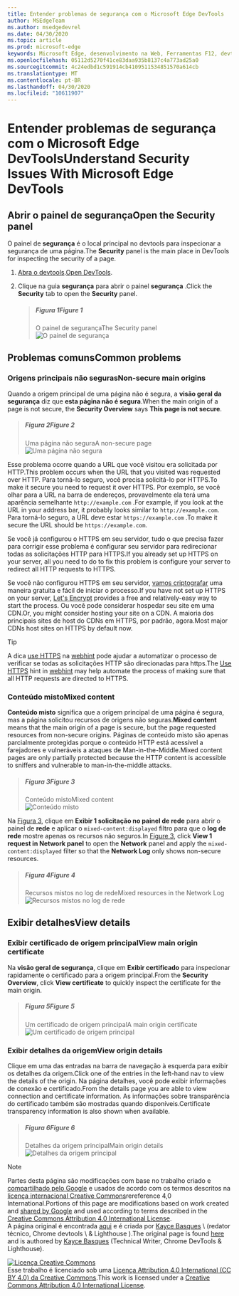 ```yaml
---
title: Entender problemas de segurança com o Microsoft Edge DevTools
author: MSEdgeTeam
ms.author: msedgedevrel
ms.date: 04/30/2020
ms.topic: article
ms.prod: microsoft-edge
keywords: Microsoft Edge, desenvolvimento na Web, Ferramentas F12, devtools
ms.openlocfilehash: 05112d5270f41ce83daa935b8137c4a773ad25a0
ms.sourcegitcommit: 4c24edbd1c591914cb4109511534851570a614cb
ms.translationtype: MT
ms.contentlocale: pt-BR
ms.lasthandoff: 04/30/2020
ms.locfileid: "10611907"
---
```

<!-- Copyright Kayce Basques 

   Licensed under the Apache License, Version 2.0 (the "License");
   you may not use this file except in compliance with the License.
   You may obtain a copy of the License at

       https://www.apache.org/licenses/LICENSE-2.0

   Unless required by applicable law or agreed to in writing, software
   distributed under the License is distributed on an "AS IS" BASIS,
   WITHOUT WARRANTIES OR CONDITIONS OF ANY KIND, either express or implied.
   See the License for the specific language governing permissions and
   limitations under the License.  -->  





# <span data-ttu-id="071a1-103">Entender problemas de segurança com o Microsoft Edge DevTools</span><span class="sxs-lookup"><span data-stu-id="071a1-103">Understand Security Issues With Microsoft Edge DevTools</span></span>   

  

<!--Use the **Security** Panel in [Microsoft Edge DevTools][MicrosoftEdgeDevTools] to make sure HTTPS is properly implemented on a page.  See **Why HTTPS Matters** to learn why every website should be protected with HTTPS, even sites that do not handle sensitive user data.  -->  

<!--todo: add section when why-https is available -->  

## <span data-ttu-id="071a1-104">Abrir o painel de segurança</span><span class="sxs-lookup"><span data-stu-id="071a1-104">Open the Security panel</span></span>   

<span data-ttu-id="071a1-105">O painel de **segurança** é o local principal no devtools para inspecionar a segurança de uma página.</span><span class="sxs-lookup"><span data-stu-id="071a1-105">The **Security** panel is the main place in DevTools for inspecting the security of a page.</span></span>  

1.  <span data-ttu-id="071a1-106">[Abra o devtools][DevToolsOpen].</span><span class="sxs-lookup"><span data-stu-id="071a1-106">[Open DevTools][DevToolsOpen].</span></span>  

1.  <span data-ttu-id="071a1-107">Clique na guia **segurança** para abrir o painel **segurança** .</span><span class="sxs-lookup"><span data-stu-id="071a1-107">Click the **Security** tab to open the **Security** panel.</span></span>  
    
    > ##### <span data-ttu-id="071a1-108">Figura 1</span><span class="sxs-lookup"><span data-stu-id="071a1-108">Figure 1</span></span>  
    > <span data-ttu-id="071a1-109">O painel de segurança</span><span class="sxs-lookup"><span data-stu-id="071a1-109">The Security panel</span></span>  
    > ![O painel de segurança][ImageSecurityPanel]  
    
## <span data-ttu-id="071a1-111">Problemas comuns</span><span class="sxs-lookup"><span data-stu-id="071a1-111">Common problems</span></span>   

### <span data-ttu-id="071a1-112">Origens principais não seguras</span><span class="sxs-lookup"><span data-stu-id="071a1-112">Non-secure main origins</span></span>   

<span data-ttu-id="071a1-113">Quando a origem principal de uma página não é segura, a **visão geral da segurança** diz que **esta página não é segura**.</span><span class="sxs-lookup"><span data-stu-id="071a1-113">When the main origin of a page is not secure, the **Security Overview** says **This page is not secure**.</span></span>  

> ##### <span data-ttu-id="071a1-114">Figura 2</span><span class="sxs-lookup"><span data-stu-id="071a1-114">Figure 2</span></span>  
> <span data-ttu-id="071a1-115">Uma página não segura</span><span class="sxs-lookup"><span data-stu-id="071a1-115">A non-secure page</span></span>  
> ![Uma página não segura][ImageNonSecurePage]  

<span data-ttu-id="071a1-117">Esse problema ocorre quando a URL que você visitou era solicitada por HTTP.</span><span class="sxs-lookup"><span data-stu-id="071a1-117">This problem occurs when the URL that you visited was requested over HTTP.</span></span>  <span data-ttu-id="071a1-118">Para torná-lo seguro, você precisa solicitá-lo por HTTPS.</span><span class="sxs-lookup"><span data-stu-id="071a1-118">To make it secure you need to request it over HTTPS.</span></span>  <span data-ttu-id="071a1-119">Por exemplo, se você olhar para a URL na barra de endereços, provavelmente ela terá uma aparência semelhante `http://example.com` .</span><span class="sxs-lookup"><span data-stu-id="071a1-119">For example, if you look at the URL in your address bar, it probably looks similar to `http://example.com`.</span></span>  <span data-ttu-id="071a1-120">Para torná-lo seguro, a URL deve estar `https://example.com` .</span><span class="sxs-lookup"><span data-stu-id="071a1-120">To make it secure the URL should be `https://example.com`.</span></span>  

<span data-ttu-id="071a1-121">Se você já configurou o HTTPS em seu servidor, tudo o que precisa fazer para corrigir esse problema é configurar seu servidor para redirecionar todas as solicitações HTTP para HTTPS.</span><span class="sxs-lookup"><span data-stu-id="071a1-121">If you already set up HTTPS on your server, all you need to do to fix this problem is configure your server to redirect all HTTP requests to HTTPS.</span></span>  

<span data-ttu-id="071a1-122">Se você não configurou HTTPS em seu servidor, [vamos criptografar][LetsEncrypt] uma maneira gratuita e fácil de iniciar o processo.</span><span class="sxs-lookup"><span data-stu-id="071a1-122">If you have not set up HTTPS on your server, [Let's Encrypt][LetsEncrypt] provides a free and relatively-easy way to start the process.</span></span>  <span data-ttu-id="071a1-123">Ou você pode considerar hospedar seu site em uma CDN.</span><span class="sxs-lookup"><span data-stu-id="071a1-123">Or, you might consider hosting your site on a CDN.</span></span>  <span data-ttu-id="071a1-124">A maioria dos principais sites de host do CDNs em HTTPS, por padrão, agora.</span><span class="sxs-lookup"><span data-stu-id="071a1-124">Most major CDNs host sites on HTTPS by default now.</span></span>  

> [!TIP]
> <span data-ttu-id="071a1-125">A dica [use HTTPS][WebhintUseHttps] na [webhint][Webhint] pode ajudar a automatizar o processo de verificar se todas as solicitações HTTP são direcionadas para https.</span><span class="sxs-lookup"><span data-stu-id="071a1-125">The [Use HTTPS][WebhintUseHttps] hint in [webhint][Webhint] may help automate the process of making sure that all HTTP requests are directed to HTTPS.</span></span>  

### <span data-ttu-id="071a1-126">Conteúdo misto</span><span class="sxs-lookup"><span data-stu-id="071a1-126">Mixed content</span></span>   

<span data-ttu-id="071a1-127">**Conteúdo misto** significa que a origem principal de uma página é segura, mas a página solicitou recursos de origens não seguras.</span><span class="sxs-lookup"><span data-stu-id="071a1-127">**Mixed content** means that the main origin of a page is secure, but the page requested resources from non-secure origins.</span></span>  <span data-ttu-id="071a1-128">Páginas de conteúdo misto são apenas parcialmente protegidas porque o conteúdo HTTP está acessível a farejadores e vulneráveis a ataques de Man-in-the-Middle.</span><span class="sxs-lookup"><span data-stu-id="071a1-128">Mixed content pages are only partially protected because the HTTP content is accessible to sniffers and vulnerable to man-in-the-middle attacks.</span></span>  

> ##### <span data-ttu-id="071a1-129">Figura 3</span><span class="sxs-lookup"><span data-stu-id="071a1-129">Figure 3</span></span>  
> <span data-ttu-id="071a1-130">Conteúdo misto</span><span class="sxs-lookup"><span data-stu-id="071a1-130">Mixed content</span></span>  
> ![Conteúdo misto][ImageMixedContent]  

<span data-ttu-id="071a1-132">Na [Figura 3](#figure-3), clique em **Exibir 1 solicitação no painel de rede** para abrir o painel de **rede** e aplicar o `mixed-content:displayed` filtro para que o **log de rede** mostre apenas os recursos não seguros.</span><span class="sxs-lookup"><span data-stu-id="071a1-132">In [Figure 3](#figure-3), click **View 1 request in Network panel** to open the **Network** panel and apply the `mixed-content:displayed` filter so that the **Network Log** only shows non-secure resources.</span></span>  

> ##### <span data-ttu-id="071a1-133">Figura 4</span><span class="sxs-lookup"><span data-stu-id="071a1-133">Figure 4</span></span>  
> <span data-ttu-id="071a1-134">Recursos mistos no log de rede</span><span class="sxs-lookup"><span data-stu-id="071a1-134">Mixed resources in the Network Log</span></span>  
> ![Recursos mistos no log de rede][ImageMixedResourcesNetworkLog]  

## <span data-ttu-id="071a1-136">Exibir detalhes</span><span class="sxs-lookup"><span data-stu-id="071a1-136">View details</span></span>   

### <span data-ttu-id="071a1-137">Exibir certificado de origem principal</span><span class="sxs-lookup"><span data-stu-id="071a1-137">View main origin certificate</span></span>   

<span data-ttu-id="071a1-138">Na **visão geral de segurança**, clique em **Exibir certificado** para inspecionar rapidamente o certificado para a origem principal.</span><span class="sxs-lookup"><span data-stu-id="071a1-138">From the **Security Overview**, click **View certificate** to quickly inspect the certificate for the main origin.</span></span>  

> ##### <span data-ttu-id="071a1-139">Figura 5</span><span class="sxs-lookup"><span data-stu-id="071a1-139">Figure 5</span></span>  
> <span data-ttu-id="071a1-140">Um certificado de origem principal</span><span class="sxs-lookup"><span data-stu-id="071a1-140">A main origin certificate</span></span>  
> ![Um certificado de origem principal][ImageCertificate]  

### <span data-ttu-id="071a1-142">Exibir detalhes da origem</span><span class="sxs-lookup"><span data-stu-id="071a1-142">View origin details</span></span>   

<span data-ttu-id="071a1-143">Clique em uma das entradas na barra de navegação à esquerda para exibir os detalhes da origem.</span><span class="sxs-lookup"><span data-stu-id="071a1-143">Click one of the entries in the left-hand nav to view the details of the origin.</span></span>  <span data-ttu-id="071a1-144">Na página detalhes, você pode exibir informações de conexão e certificado.</span><span class="sxs-lookup"><span data-stu-id="071a1-144">From the details page you are able to view connection and certificate information.</span></span>  <span data-ttu-id="071a1-145">As informações sobre transparência do certificado também são mostradas quando disponíveis.</span><span class="sxs-lookup"><span data-stu-id="071a1-145">Certificate transparency information is also shown when available.</span></span>  

> ##### <span data-ttu-id="071a1-146">Figura 6</span><span class="sxs-lookup"><span data-stu-id="071a1-146">Figure 6</span></span>  
> <span data-ttu-id="071a1-147">Detalhes da origem principal</span><span class="sxs-lookup"><span data-stu-id="071a1-147">Main origin details</span></span>  
> ![Detalhes da origem principal][ImageOriginDetails]  

 



<!-- image links -->  

[ImageSecurityPanel]: /microsoft-edge/devtools-guide-chromium/media/security-security-overview-secure.msft.png "Figura 1: o painel de segurança"  
[ImageNonSecurePage]: /microsoft-edge/devtools-guide-chromium/media/security-security-overview-non-secure.msft.png "Figura 2: uma página não segura"  
[ImageMixedContent]: /microsoft-edge/devtools-guide-chromium/media/security-security-overview-mixed-secure.msft.png "Figura 3: conteúdo misto"  
[ImageMixedResourcesNetworkLog]: /microsoft-edge/devtools-guide-chromium/media/security-network-filter.msft.png "Figura 4: recursos mistos no log de rede"  
[ImageCertificate]: /microsoft-edge/devtools-guide-chromium/media/security-security-overview-secure-view-certificate.msft.png "Figura 5: certificado de origem principal"  
[ImageOriginDetails]: /microsoft-edge/devtools-guide-chromium/media/security-security-overview-mixed-secure-main-origin.msft.png "Figura 6: detalhes da origem principal"  

<!-- links -->  

[MicrosoftEdgeDevTools]: /microsoft-edge/devtools-guide-chromium "Ferramentas de desenvolvedor do Microsoft Edge (Chromium)"  
[DevToolsOpen]: /microsoft-edge/devtools-guide-chromium/open "Abrir o Microsoft Edge DevTools"  


[LetsEncrypt]: https://letsencrypt.org "Vamos criptografar certificados SSL/TLS grátis"  

[Webhint]: https://webhint.io "webhint"  
[WebhintUseHttps]: https://webhint.io/docs/user-guide/hints/hint-https-only "Usar HTTPS | documentação do webhint"  

<!--[mixed]: /web/fundamentals/security/prevent-mixed-content/what-is-mixed-content ""  -->

> [!NOTE]
> <span data-ttu-id="071a1-160">Partes desta página são modificações com base no trabalho criado e [compartilhado pelo Google][GoogleSitePolicies] e usados de acordo com os termos descritos na [licença internacional Creative Commons][CCA4IL]rereference 4,0 International.</span><span class="sxs-lookup"><span data-stu-id="071a1-160">Portions of this page are modifications based on work created and [shared by Google][GoogleSitePolicies] and used according to terms described in the [Creative Commons Attribution 4.0 International License][CCA4IL].</span></span>  
> <span data-ttu-id="071a1-161">A página original é encontrada [aqui](https://developers.google.com/web/tools/chrome-devtools/security/index) e é criada por [Kayce Basques][KayceBasques] \ (redator técnico, Chrome devtools \ & Lighthouse \).</span><span class="sxs-lookup"><span data-stu-id="071a1-161">The original page is found [here](https://developers.google.com/web/tools/chrome-devtools/security/index) and is authored by [Kayce Basques][KayceBasques] \(Technical Writer, Chrome DevTools \& Lighthouse\).</span></span>  

[![Licença Creative Commons][CCby4Image]][CCA4IL]  
<span data-ttu-id="071a1-163">Esse trabalho é licenciado sob uma [Licença Attribution 4.0 International (CC BY 4.0) da Creative Commons][CCA4IL].</span><span class="sxs-lookup"><span data-stu-id="071a1-163">This work is licensed under a [Creative Commons Attribution 4.0 International License][CCA4IL].</span></span>  

[CCA4IL]: https://creativecommons.org/licenses/by/4.0  
[CCby4Image]: https://i.creativecommons.org/l/by/4.0/88x31.png  
[GoogleSitePolicies]: https://developers.google.com/terms/site-policies  
[KayceBasques]: https://developers.google.com/web/resources/contributors/kaycebasques  
